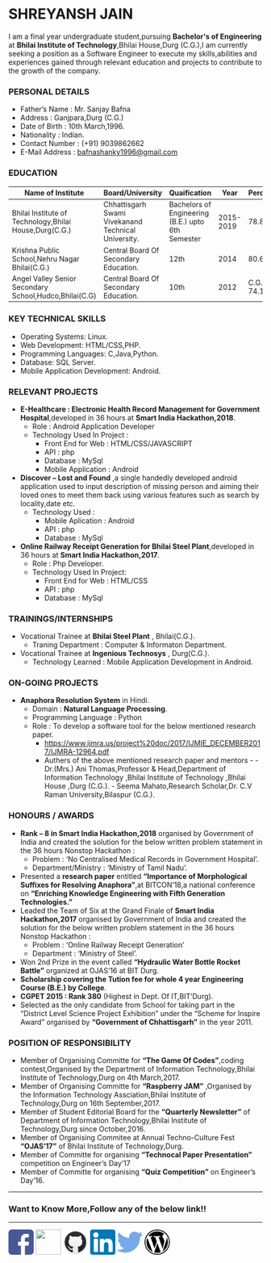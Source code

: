 # SHREYANSH JAIN

I am a final year undergraduate student,pursuing **Bachelor's of Engineering** at **Bhilai Institute of Technology**,Bhilai House,Durg  (C.G.),I am currently seeking a position as a Software Engineer to execute my skills,abilities and experiences gained through relevant education and projects to contribute to the growth of the company.

### PERSONAL DETAILS

- Father’s Name : Mr. Sanjay Bafna
- Address : Ganjpara,Durg (C.G.)
- Date of Birth : 10th March,1996.
- Nationality : Indian.
- Contact Number : (+91) 9039862662
- E-Mail Address : bafnashanky1996@gmail.com

### EDUCATION

**Name of Institute** | **Board/University** | **Quaification** | **Year** | **Percentage/G.P.A**
------------ | ------------- | ------------ | ------------- | -------------
Bhilai Institute of Technology,Bhilai House,Durg(C.G.) | Chhattisgarh Swami Vivekanand Technical University.| Bachelors of Engineering (B.E.) upto 6th Semester | 2015-2019 | 78.81%
Krishna Public School,Nehru Nagar Bhilai(C.G.) | Central Board Of Secondary Education.| 12th | 2014 | 80.6% 
Angel Valley Senior Secondary School,Hudco,Bhilai(C.G) | Central Board Of Secondary Education.| 10th | 2012 | C.G.P.A : 7.8 ~ 74.1%

### KEY TECHNICAL SKILLS
- Operating Systems: Linux.
- Web Development: HTML/CSS,PHP.
- Programming Languages: C,Java,Python.
- Database: SQL Server.
- Mobile Application Development: Android.

### RELEVANT PROJECTS
- **E-Healthcare : Electronic Health Record Management for Government Hospital**,developed in 36 hours at **Smart India Hackathon,2018**.
  - Role : Android Application Developer 
  - Technology Used In Project :
    - Front End for Web : HTML/CSS/JAVASCRIPT
    - API : php
    - Database : MySql
    - Mobile Application : Android	
- **Discover – Lost and Found** ,a single handedly developed android application used to input description of missing person and  aiming their loved ones to meet them back using various features such as search by locality,date etc.
  - Technology Used :
    - Mobile Aplication : Android
    - API : php
    - Database : MySql
- **Online Railway Receipt Generation for Bhilai Steel Plant**,developed in 36 hours at **Smart India Hackathon,2017**.
  - Role : Php Developer.
  - Technology Used In Project:
    - Front End for Web : HTML/CSS
    - API : php
    - Database : MySql

### TRAININGS/INTERNSHIPS
- Vocational Trainee at **Bhilai Steel Plant** , Bhilai(C.G.).
  - Traning Department : Computer & Informaton Department. 
- Vocational Trainee at **Ingenious Technosys** , Durg(C.G.).
  - Technology Learned : Mobile Application Development in Android.

### ON-GOING PROJECTS
- **Anaphora Resolution System** in Hindi.
  - Domain : **Natural Language Processing**.
  - Programming Language : Python
  - Role : To develop a software tool for the below mentioned research paper.
    - https://www.ijmra.us/project%20doc/2017/IJMIE_DECEMBER2017/IJMRA-12964.pdf
    - Authers of the above mentioned research paper and mentors -
          - Dr.(Mrs.) Ani Thomas,Professor & Head,Department of Information Technology ,Bhilai Institute of Technology ,Bhilai House ,Durg (C.G.).
          - Seema Mahato,Research Scholar,Dr. C.V Raman University,Bilaspur (C.G.).

### HONOURS / AWARDS
- **Rank – 8 in Smart India Hackathon,2018** organised by Government of India and created the solution for the below written problem statement in the 36 hours Nonstop Hackathon  :
  - Problem : ‘No Centralised Medical Records in Government Hospital’.
  - Department/Ministry : ‘Ministry of Tamil Nadu’.
- Presented a **research paper** entitled **“Importance of Morphological Suffixes for Resolving Anaphora”**,at BITCON’18,a national conference on **“Enriching Knowledge Engineering with Fifth Generation Technologies.”**
- Leaded the Team of Six at the Grand Finale of **Smart India Hackathon,2017** organised by Government of India and created the solution for the below written problem statement in the 36 hours Nonstop Hackathon  :
  - Problem : ‘Online Railway Receipt Generation’ 
  - Department : ‘Ministry of Steel’.
- Won 2nd Prize in the event called **“Hydraulic Water Bottle Rocket Battle”** organized at OJAS’16 at BIT Durg. 
- **Scholarship covering the Tution fee for whole 4 year Engineering Course (B.E.) by College**.
- **CGPET 2015 : Rank 380** (Highest in Dept. Of IT,BIT’Durg).
- Selected as the only candidate from School for taking part in the “District Level Science Project Exhibition” under the 
“Scheme for Inspire Award” organised by **“Government of Chhattisgarh”** in the year 2011.

### POSITION OF RESPONSIBILITY
- Member of Organising Committe for **“The Game Of Codes”**,coding contest,Organised by the Department of Information Technology,Bhilai Institute of Technology,Durg on 4th March,2017.
- Member of Organising Committe for **“Raspberry JAM”** ,Organised by the Information Technology Assciation,Bhilai Institute of Technology,Durg on 16th September,2017.
- Member of Student Editorial Board for the **“Quarterly Newsletter”** of Department of Information Technology,Bhilai Institute of Technology,Durg since October,2016.
- Member of Organising Commitee at Annual Techno-Culture Fest **“OJAS’17”** of Bhilai Institute of Technology,Durg. 
- Member of Committe for organising **“Technocal Paper Presentation”** competition on Engineer’s Day’17 
- Member of Committe for organising **“Quiz Competition”** on Engineer’s Day’16.

-------------------------------------------------------------
### Want to Know More,Follow any of the below link!!
-------------------------------------------------------------
[<img src="./icons/facebook.png" height="50px" width="50px">](https://www.facebook.com/bafna.shreyanshjain)
[<img src="./icons/angellist-e1decb2fb69dc221e2dd4ad5f749797e28b3e9e92957e0f161b8e64d5a8a74c8.ico" height="50px" width="50px">](https://angel.co/bafnasb)
[<img src="./icons/fluidicon.png" height="50px" width="50px">](https://github.com/bafnasb)
[<img src="./icons/linkedin.png" height="50px" width="50px">](https://www.linkedin.com/in/jshreyansh/)
[<img src="./icons/twitter.png" height="50px" width="50px">](https://twitter.com/bafna_sb/)
[<img src="./icons/wordpress-logo-button.png" height="50px" width="50px">](https://shreyanshjain96.wordpress.com/)
